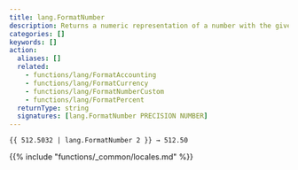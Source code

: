 ```yaml
---
title: lang.FormatNumber
description: Returns a numeric representation of a number with the given precision for the current language and region.
categories: []
keywords: []
action:
  aliases: []
  related:
    - functions/lang/FormatAccounting
    - functions/lang/FormatCurrency
    - functions/lang/FormatNumberCustom
    - functions/lang/FormatPercent
  returnType: string
  signatures: [lang.FormatNumber PRECISION NUMBER]
---
```


```go-html-template
{{ 512.5032 | lang.FormatNumber 2 }} → 512.50
```

{{% include "functions/_common/locales.md" %}}
